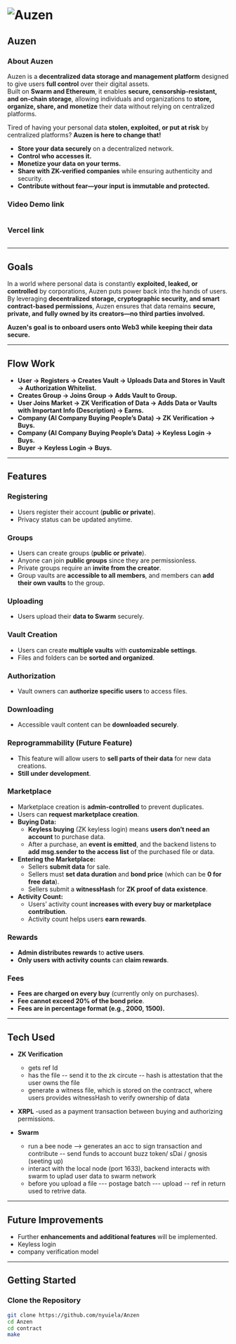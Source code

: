 # ![Auzen](https://github.com/user-attachments/assets/684a61d1-d0cc-4a33-8155-87a89aedaddb)

## **Auzen**

### **About Auzen**  
Auzen is a **decentralized data storage and management platform** designed to give users **full control** over their digital assets.  
Built on **Swarm and Ethereum**, it enables **secure, censorship-resistant, and on-chain storage**, allowing individuals and organizations to **store, organize, share, and monetize** their data without relying on centralized platforms.  

Tired of having your personal data **stolen, exploited, or put at risk** by centralized platforms? **Auzen is here to change that!**  
- **Store your data securely** on a decentralized network.  
- **Control who accesses it.**  
- **Monetize your data on your terms.**  
- **Share with ZK-verified companies** while ensuring authenticity and security.  
- **Contribute without fear—your input is immutable and protected.**  

### **Video Demo link**
```
```


### **Vercel link**
```
```


---

## **Goals**
In a world where personal data is constantly **exploited, leaked, or controlled** by corporations, Auzen puts power back into the hands of users.  
By leveraging **decentralized storage, cryptographic security, and smart contract-based permissions**, Auzen ensures that data remains **secure, private, and fully owned by its creators—no third parties involved.**  

**Auzen's goal is to onboard users onto Web3 while keeping their data secure.**  

---

## **Flow Work**
- **User → Registers → Creates Vault → Uploads Data and Stores in Vault → Authorization Whitelist.**  
- **Creates Group → Joins Group → Adds Vault to Group.**  
- **User Joins Market → ZK Verification of Data → Adds Data or Vaults with Important Info (Description) → Earns.**  
- **Company (AI Company Buying People’s Data) → ZK Verification → Buys.**  
- **Company (AI Company Buying People’s Data) → Keyless Login → Buys.**  
- **Buyer → Keyless Login → Buys.**  

---

## **Features**

### **Registering**
- Users register their account (**public or private**).  
- Privacy status can be updated anytime.  

### **Groups**
- Users can create groups (**public or private**).  
- Anyone can join **public groups** since they are permissionless.  
- Private groups require an **invite from the creator**.  
- Group vaults are **accessible to all members**, and members can **add their own vaults** to the group.  

### **Uploading**
- Users upload their **data to Swarm** securely.  

### **Vault Creation**
- Users can create **multiple vaults** with **customizable settings**.  
- Files and folders can be **sorted and organized**.  

### **Authorization**
- Vault owners can **authorize specific users** to access files.  

### **Downloading**
- Accessible vault content can be **downloaded securely**.  

### **Reprogrammability (Future Feature)**
- This feature will allow users to **sell parts of their data** for new data creations.  
- **Still under development**.  

### **Marketplace**
- Marketplace creation is **admin-controlled** to prevent duplicates.  
- Users can **request marketplace creation**.  
- **Buying Data:**  
  - **Keyless buying** (ZK keyless login) means **users don’t need an account** to purchase data.  
  - After a purchase, an **event is emitted**, and the backend listens to **add msg.sender to the access list** of the purchased file or data.  
- **Entering the Marketplace:**  
  - Sellers **submit data** for sale.  
  - Sellers must **set data duration** and **bond price** (which can be **0 for free data**).  
  - Sellers submit a **witnessHash** for **ZK proof of data existence**.  
- **Activity Count:**  
  - Users’ activity count **increases with every buy or marketplace contribution**.  
  - Activity count helps users **earn rewards**.  

### **Rewards**
- **Admin distributes rewards** to **active users**.  
- **Only users with activity counts** can **claim rewards**.  

### **Fees**
- **Fees are charged on every buy** (currently only on purchases).  
- **Fee cannot exceed 20% of the bond price**.  
- **Fees are in percentage format (e.g., 2000, 1500).**  

---

## **Tech Used**
- **ZK Verification**
   - gets ref Id
   - has the file -- send it to the zk circute -- hash is attestation that the user owns the file
   - generate a witness file, which is stored on the contracct, where users provides witnessHash to verify ownership of data 
- **XRPL**
  -used as a payment transaction between buying and authorizing permissions.

- **Swarm**
  - run a bee node --> generates an acc to sign transaction and contribute -- send funds to account buzz token/ sDai / gnosis (seeting up)
  - interact with the local node (port 1633), backend interacts with swarm to uplad user data to swarm network
  - before you upload a file --- postage batch --- upload -- ref in return used to retrive data.

---

## **Future Improvements**
- Further **enhancements and additional features** will be implemented.
- Keyless login
- company verification model 

---

## **Getting Started**

### **Clone the Repository**
```bash
git clone https://github.com/nyuiela/Anzen
cd Anzen
cd contract
make
```


